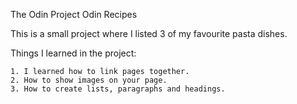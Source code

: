 The Odin Project
Odin Recipes

This is a small project where I listed 3 of my favourite pasta dishes.

Things I learned in the project:

    1. I learned how to link pages together.
    2. How to show images on your page.
    3. How to create lists, paragraphs and headings.
